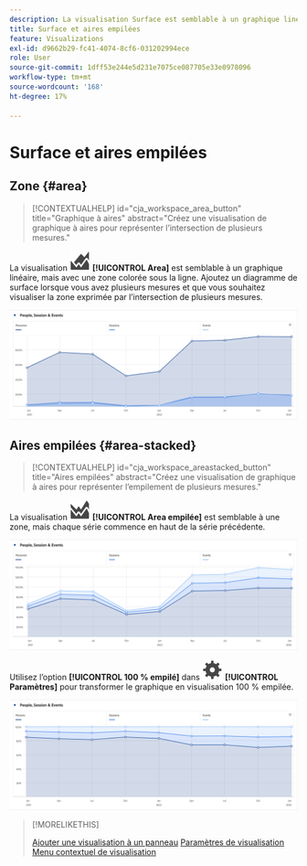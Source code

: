 ```yaml
---
description: La visualisation Surface est semblable à un graphique linéaire, mais avec une zone colorée sous la ligne.
title: Surface et aires empilées
feature: Visualizations
exl-id: d9662b29-fc41-4074-8cf6-031202994ece
role: User
source-git-commit: 1dff53e244e5d231e7075ce087705e33e0978096
workflow-type: tm+mt
source-wordcount: '168'
ht-degree: 17%

---
```


# Surface et aires empilées

## Zone {#area}

<!-- markdownlint-disable MD034 -->

>[!CONTEXTUALHELP]
>id="cja_workspace_area_button"
>title="Graphique à aires"
>abstract="Créez une visualisation de graphique à aires pour représenter l’intersection de plusieurs mesures."

<!-- markdownlint-enable MD034 -->


La visualisation ![GraphArea](/help/assets/icons/GraphArea.svg) **[!UICONTROL Area]** est semblable à un graphique linéaire, mais avec une zone colorée sous la ligne. Ajoutez un diagramme de surface lorsque vous avez plusieurs mesures et que vous souhaitez visualiser la zone exprimée par l’intersection de plusieurs mesures.

![Visualisation de zone montrant plusieurs mesures](assets/area.png)

## Aires empilées {#area-stacked}

<!-- markdownlint-disable MD034 -->

>[!CONTEXTUALHELP]
>id="cja_workspace_areastacked_button"
>title="Aires empilées"
>abstract="Créez une visualisation de graphique à aires pour représenter l’empilement de plusieurs mesures."

<!-- markdownlint-enable MD034 -->




La visualisation ![GraphAreaStacked](/help/assets/icons/GraphAreaStacked.svg) **[!UICONTROL Area empilée]** est semblable à une zone, mais chaque série commence en haut de la série précédente.

![Zone empilée affichant chaque série en haut de la série précédente.](assets/area-stacked.png)

Utilisez l’option **[!UICONTROL 100 % empilé]** dans ![Définition](/help/assets/icons/Setting.svg) **[!UICONTROL Paramètres]** pour transformer le graphique en visualisation 100 % empilée.

![Zone empilée présentant une visualisation 100 % empilée.](assets/area-stacked100.png)

>[!MORELIKETHIS]
>
>[Ajouter une visualisation à un panneau](/help/analysis-workspace/visualizations/freeform-analysis-visualizations.md#add-visualizations-to-a-panel)
>[Paramètres de visualisation](/help/analysis-workspace/visualizations/freeform-analysis-visualizations.md#settings)
>[Menu contextuel de visualisation](/help/analysis-workspace/visualizations/freeform-analysis-visualizations.md#context-menu)
>
